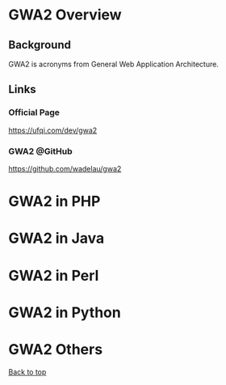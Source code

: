 
# GWA2 Overview

## Background

GWA2 is acronyms from General Web Application Architecture.
 

## Links

### Official Page
https://ufqi.com/dev/gwa2

### GWA2 @GitHub
https://github.com/wadelau/gwa2



# GWA2 in PHP


# GWA2 in Java

# GWA2 in Perl

# GWA2 in Python

# GWA2 Others


[Back to top](index)
<!--stackedit_data:
eyJoaXN0b3J5IjpbMjEwNzQxMDcyLC0xMDEwNDc5Njk3XX0=
-->